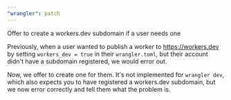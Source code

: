 ```yaml
---
"wrangler": patch
---
```


Offer to create a workers.dev subdomain if a user needs one

Previously, when a user wanted to publish a worker to https://workers.dev by setting `workers_dev = true` in their `wrangler.toml`,
but their account didn't have a subdomain registered, we would error out.

Now, we offer to create one for them. It's not implemented for `wrangler dev`, which also expects you to have registered a
workers.dev subdomain, but we now error correctly and tell them what the problem is.

